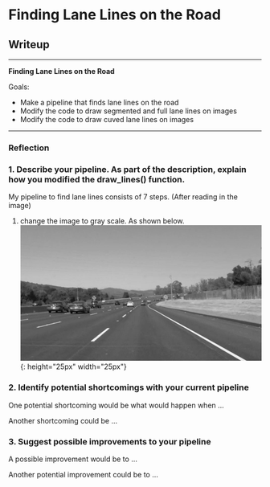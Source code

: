 # **Finding Lane Lines on the Road** 

## Writeup

---

**Finding Lane Lines on the Road**

Goals:
* Make a pipeline that finds lane lines on the road
* Modify the code to draw segmented and full lane lines on images
* Modify the code to draw cuved lane lines on images

[//]: # (Image References)

[image1]: ./test_images_output/gray/gray_solidWhiteCurve.jpg "Grayscale" 

---

### Reflection

### 1. Describe your pipeline. As part of the description, explain how you modified the draw_lines() function.

My pipeline to find lane lines consists of 7 steps. (After reading in the image)
1. change the image to gray scale. As shown below.
![alt text][image1] {: height="25px" width="25px"}


### 2. Identify potential shortcomings with your current pipeline


One potential shortcoming would be what would happen when ... 

Another shortcoming could be ...


### 3. Suggest possible improvements to your pipeline

A possible improvement would be to ...

Another potential improvement could be to ...
